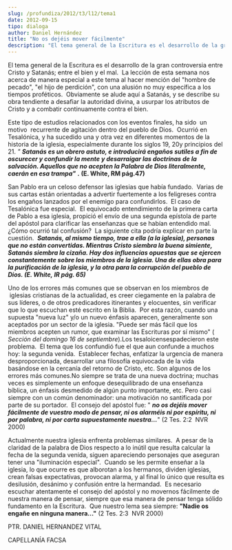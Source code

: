 ```yaml
---
slug: /profundiza/2012/t3/l12/tema1
date: 2012-09-15
tipo: dialoga
author: Daniel Hernández
title: "No os dejéis mover fácilmente"
description: "El tema general de la Escritura es el desarrollo de la gran controversia entre  Cristo y Satanás; entre el bien y el mal. La lección de esta semana nos acerca  de manera especial a este tema al hacer mención del “hombre de pecado”, “el  hijo de perdición”, con una alusión no m..."
---
```


El tema general de la Escritura es el desarrollo de la gran controversia entre Cristo y Satanás; entre el bien y el mal.  La lección de esta semana nos acerca de manera especial a este tema al hacer mención del "hombre de pecado", "el hijo de perdición", con una alusión no muy específica a los tiempos proféticos.  Obviamente se alude aquí a Satanás, y se describe su obra tendiente a desafiar la autoridad divina, a usurpar los atributos de Cristo y a combatir continuamente contra el bien.

Este tipo de estudios relacionados con los eventos finales, ha sido  un motivo  recurrente de agitación dentro del pueblo de Dios.  Ocurrió en Tesalónica, y ha sucedido una y otra vez en diferentes momentos de la historia de la iglesia, especialmente durante los siglos 19, 20y principios del 21. _"_ **_Satanás es un obrero astuto, e introducirá engaños sutiles a fin de oscurecer y confundir la mente y desarraigar las doctrinas de la salvación. Aquellos que no acepten la Palabra de Dios literalmente, caerán en esa trampa"_** **.** **(E. White, RM pág.47)**

San Pablo era un celoso defensor las iglesias que había fundado.  Varias de sus cartas están orientadas a advertir fuertemente a los feligreses contra los engaños lanzados por el enemigo para confundirlos.  El caso de Tesalónica fue especial.  El equivocado entendimiento de la primera carta de Pablo a esa iglesia, propició el envío de una segunda epístola de parte del apóstol para clarificar las enseñanzas que se habían entendido mal.¿Cómo ocurrió tal confusión?  La siguiente cita podría explicar en parte la cuestión.  **_Satanás, al mismo tiempo, trae a ella (a la iglesia), personas que no están convertidas. Mientras Cristo siembra la buena simiente, Satanás siembra la cizaña. Hay dos influencias opuestas que se ejercen constantemente sobre los miembros de la iglesia. Una de ellas obra para la purificación de la iglesia, y la otra para la corrupción del pueblo de Dios. (E. White, IR pág. 65)_**

Uno de los errores más comunes que se observan en los miembros de  iglesias cristianas de la actualidad, es creer ciegamente en la palabra de sus líderes, o de otros predicadores itinerantes y elocuentes, sin verificar que lo que escuchan esté escrito en la Biblia.  Por esta razón, cuando una supuesta "nueva luz" y/o un nuevo énfasis aparecen, generalmente son aceptados por un sector de la iglesia. "Puede ser más fácil que los miembros acepten un rumor, que examinar las Escrituras por sí mismo" ( _Sección del domingo 16 de septiembre_).Los tesaloicensespadecieron este problema.  El tema que los confundió fue el que aun confunde a muchos hoy: la segunda venida.  Establecer fechas, enfatizar la urgencia de manera desproporcionada, desarrollar una filosofía equivocada de la vida basándose en la cercanía del retorno de Cristo, etc. Son algunos de los errores más comunes.No siempre se trata de una nueva doctrina; muchas veces es simplemente un enfoque desequilibrado de una enseñanza bíblica, un énfasis desmedido de algún punto importante, etc. Pero casi siempre con un común denominador: una motivación no santificada por parte de su portador.  El consejo del apóstol fue: " **_no os dejéis mover fácilmente de vuestro modo de pensar, ni os alarméis ni por espíritu, ni por palabra, ni por carta supuestamente nuestra…_**" (2 Tes. 2:2  NVR 2000)

Actualmente nuestra iglesia enfrenta problemas similares.  A pesar de la claridad de la palabra de Dios respecto a lo inútil que resulta calcular la fecha de la segunda venida, siguen apareciendo personajes que aseguran tener una "iluminación especial".  Cuando se les permite enseñar a la iglesia, lo que ocurre es que alborotan a los hermanos, dividen iglesias, crean falsas expectativas, provocan alarma, y al final lo único que resulta es desilusión, desánimo y confusión entre la hermandad.  Es necesario escuchar atentamente el consejo del apóstol y no movernos fácilmente de nuestra manera de pensar, siempre que esa manera de pensar tenga sólido fundamento en la Escritura.  Que nuestro lema sea siempre: **"Nadie os engañe en ninguna manera…"** (2 Tes. 2:3  NVR 2000)

PTR. DANIEL HERNANDEZ VITAL

CAPELLANÍA FACSA
